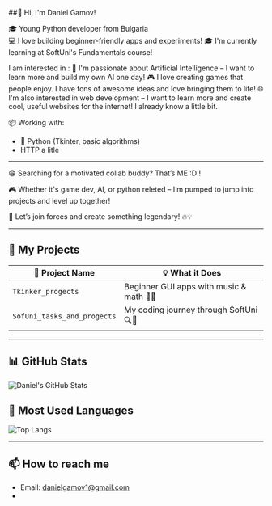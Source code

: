 
##👋 Hi, I'm Daniel Gamov!

🎓 Young Python developer from Bulgaria  
💻 I love building beginner-friendly apps and experiments!
🎓 I'm currently learning at SoftUni's Fundamentals course! 


I am interested in :
🤖 I'm passionate about Artificial Intelligence – I want to learn more and build my own AI one day!
🎮 I love creating games that people enjoy. I have tons of awesome ideas and love bringing them to life!
🌐 I'm also interested in web development – I want to learn more and create cool, useful websites for the internet! I already know a little bit.

📦 Working with:  
- 🐍 Python (Tkinter, basic algorithms)
- HTTP a litle

---

😁 Searching for a motivated collab buddy? That’s ME :D !

🎮 Whether it's game dev, AI, or python releted – I’m pumped to jump into projects and level up together!

🤝 Let’s join forces and create something legendary! 🔥💡

---
## 🚀 My Projects
| 🔧 Project Name | 💡 What it Does |
|----------------|-----------------|
| `Tkinker_progects` | Beginner GUI apps with music & math 🎵🧮 |
| `SofUni_tasks_and_progects` | My coding journey through SoftUni 🔍📘 |

---

## 📊 GitHub Stats
![Daniel's GitHub Stats](https://github-readme-stats.vercel.app/api?username=Daniel-Gamov&show_icons=true&theme=radical)

## 🧠 Most Used Languages
![Top Langs](https://github-readme-stats.vercel.app/api/top-langs/?username=Daniel-Gamov&layout=compact&theme=vision-friendly-dark)

---

## 📫 How to reach me
- Email: [danielgamov1@gmail.com](mailto:danielgamov1@gmail.com)
- 
<!--
**Daniel-Gamov/Daniel-Gamov** is a ✨ _special_ ✨ repository because its `README.md` (this file) appears on your GitHub profile.

Here are some ideas to get you started:

- 🔭 I’m currently working on ...
- 🌱 I’m currently learning ...
- 👯 I’m looking to collaborate on ...
- 🤔 I’m looking for help with ...
- 💬 Ask me about ...
- 📫 How to reach me: ...
- 😄 Pronouns: ...
- ⚡ Fun fact: ...
-->
